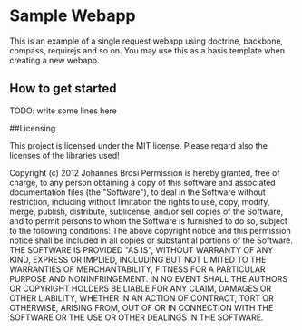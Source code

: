 # Sample Webapp

This is an example of a single request webapp using doctrine, backbone, compass, requirejs and so on. You
may use this as a basis template when creating a new webapp.


## How to get started
TODO: write some lines here


##Licensing

This project is licensed under the MIT license. Please regard also the licenses of the libraries used!


Copyright (c) 2012 Johannes Brosi
Permission is hereby granted, free of charge, to any person obtaining a copy of this software and associated documentation files (the "Software"), to deal in the Software without restriction, including without limitation the rights to use, copy, modify, merge, publish, distribute, sublicense, and/or sell copies of the Software, and to permit persons to whom the Software is furnished to do so, subject to the following conditions:
The above copyright notice and this permission notice shall be included in all copies or substantial portions of the Software.
THE SOFTWARE IS PROVIDED "AS IS", WITHOUT WARRANTY OF ANY KIND, EXPRESS OR IMPLIED, INCLUDING BUT NOT LIMITED TO THE WARRANTIES OF MERCHANTABILITY, FITNESS FOR A PARTICULAR PURPOSE AND NONINFRINGEMENT. IN NO EVENT SHALL THE AUTHORS OR COPYRIGHT HOLDERS BE LIABLE FOR ANY CLAIM, DAMAGES OR OTHER LIABILITY, WHETHER IN AN ACTION OF CONTRACT, TORT OR OTHERWISE, ARISING FROM, OUT OF OR IN CONNECTION WITH THE SOFTWARE OR THE USE OR OTHER DEALINGS IN THE SOFTWARE.